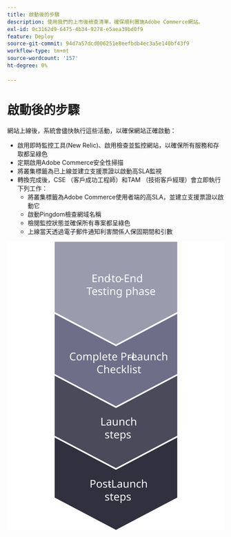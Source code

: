 ```yaml
---
title: 啟動後的步驟
description: 使用我們的上市後檢查清單，確保順利實施Adobe Commerce網站。
exl-id: 0c3162d9-6475-4b34-9278-e5aea39bd0f9
feature: Deploy
source-git-commit: 94d7a57dcd006251e8eefbdb4ec3a5e140bf43f9
workflow-type: tm+mt
source-wordcount: '157'
ht-degree: 0%

---
```


# 啟動後的步驟

網站上線後，系統會儘快執行這些活動，以確保網站正確啟動：

- 啟用即時監控工具(New Relic)、啟用檢查並監控網站，以確保所有服務和存取都呈綠色
- 定期啟用Adobe Commerce安全性掃描
- 將叢集標籤為已上線並建立支援票證以啟動高SLA監視
- 轉換完成後，CSE （客戶成功工程師）和TAM （技術客戶經理）會立即執行下列工作：
   - 將叢集標籤為Adobe Commerce使用者端的高SLA，並建立支援票證以啟動它
   - 啟動Pingdom檢查網域名稱
   - 檢閱監控狀態並確保所有專案都呈綠色
   - 上線當天透過電子郵件通知利害關係人保固期間和引數

![顯示啟動程式階段4的圖表](../../assets/playbooks/launch-steps-4.svg)
